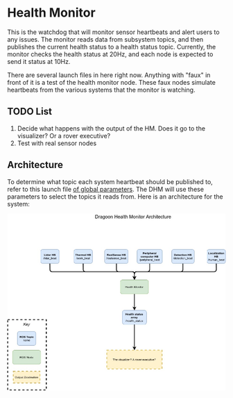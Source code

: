 # Health Monitor


This is the watchdog that will monitor sensor heartbeats and alert users to any issues. The monitor reads data from subsystem topics, and then publishes the current health status to a health status topic. Currently, the monitor checks the health status at 20Hz, and each node is expected to send it status at 10Hz. 

There are several launch files in here right now. Anything with "faux" in front of it is a test of the health monitor node. These faux nodes simulate heartbeats from the various systems that the monitor is watching. 

## TODO List

1. Decide what happens with the output of the HM. Does it go to the visualizer? Or a rover executive?
2. Test with real sensor nodes 

## Architecture

To determine what topic each system heartbeat should be published to, refer to this launch file [of global parameters](launch/health_global_params.launch). The DHM will use these parameters to select the topics it reads from. 
Here is an architecture for the system:

![DHM Architecture Diagram](doc/DHMA.jpg "Architecture Diagram")
